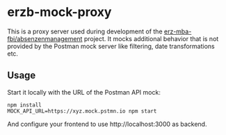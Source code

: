 # erzb-mock-proxy

This is a proxy server used during development of the [erz-mba-fbi/absenzenmanagement](https://github.com/erz-mba-fbi/absenzenmanagement) project. It mocks additional behavior that is not provided by the Postman mock server like filtering, date transformations etc.

## Usage

Start it locally with the URL of the Postman API mock:

```
npm install
MOCK_API_URL=https://xyz.mock.pstmn.io npm start
```

And configure your frontend to use http://localhost:3000 as backend.
